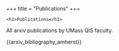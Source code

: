 +++
title = "Publications"
+++

~~~
<h1>Publications</h1>
~~~

All arxiv publications by UMass QIS faculty.

{{arxiv_bibliography_amherst}}
